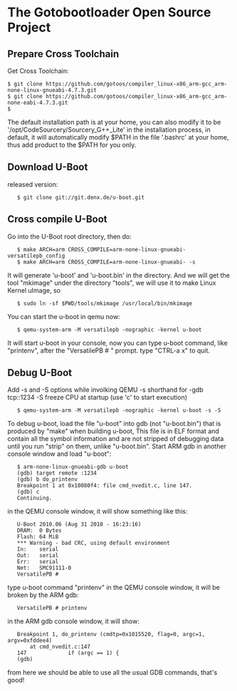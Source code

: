 The Gotobootloader Open Source Project
================================================================================

Prepare Cross Toolchain
--------------------------------------------------------------------------------

Get Cross Toolchain:

```
$ git clone https://github.com/gotoos/compiler_linux-x86_arm-gcc_arm-none-linux-gnueabi-4.7.3.git
$ git clone https://github.com/gotoos/compiler_linux-x86_arm-gcc_arm-none-eabi-4.7.3.git
$
```

The default installation path is at your home, you can also modify it to be '/opt/CodeSourcery/Sourcery_G++_Lite'
in the installation process, in default, it will automatically modify $PATH in the file '.bashrc' at your home,
thus add product to the $PATH for you only.

Download U-Boot
--------------------------------------------------------------------------------

released version:

```
   $ git clone git://git.denx.de/u-boot.git
```

Cross compile U-Boot
--------------------------------------------------------------------------------

Go into the U-Boot root directory, then do:
```
   $ make ARCH=arm CROSS_COMPILE=arm-none-linux-gnueabi- versatilepb_config
   $ make ARCH=arm CROSS_COMPILE=arm-none-linux-gnueabi- -s
```

It will generate 'u-boot' and 'u-boot.bin' in the directory.
And we will get the tool "mkimage" under the directory "tools", we will use it to make Linux Kernel uImage, so
```
   $ sudo ln -sf $PWD/tools/mkimage /usr/local/bin/mkimage
```

You can start the u-boot in qemu now:
```
   $ qemu-system-arm -M versatilepb -nographic -kernel u-boot
```

It will start u-boot in your console, now you can type u-boot command, like "printenv", after the "VersatilePB # " prompt. type "CTRL-a x" to quit.

Debug U-Boot
--------------------------------------------------------------------------------

Add -s and -S options while involking QEMU
    -s shorthand for -gdb tcp::1234
    -S freeze CPU at startup (use 'c' to start execution)

```
   $ qemu-system-arm -M versatilepb -nographic -kernel u-boot -s -S
```

To debug u-boot, load the file "u-boot" into gdb (not "u-boot.bin") that is produced by "make" when building u-boot, This file is in ELF format and contain all the symbol information and are not stripped of debugging data until you run "strip" on them, unlike "u-boot.bin". Start ARM gdb in another console window and load "u-boot":

```
   $ arm-none-linux-gnueabi-gdb u-boot
   (gdb) target remote :1234
   (gdb) b do_printenv
   Breakpoint 1 at 0x10080f4: file cmd_nvedit.c, line 147.
   (gdb) c
   Continuing.
```

in the QEMU console window, it will show something like this:

```
   U-Boot 2010.06 (Aug 31 2010 - 16:23:16)
   DRAM:  0 Bytes
   Flash: 64 MiB
   *** Warning - bad CRC, using default environment
   In:    serial
   Out:   serial
   Err:   serial
   Net:   SMC91111-0
   VersatilePB #
```

type u-boot command "printenv" in the QEMU console window, it will be broken by the ARM gdb:

```
   VersatilePB # printenv
```

in the ARM gdb console window, it will show:

```
   Breakpoint 1, do_printenv (cmdtp=0x1015520, flag=0, argc=1, argv=0xfddee4)
       at cmd_nvedit.c:147
   147             if (argc == 1) {
   (gdb)
```

from here we should be able to use all the usual GDB commands, that's good!